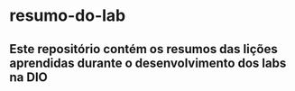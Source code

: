 # resumo-do-lab
Este repositório contém os resumos das lições aprendidas durante o desenvolvimento dos labs na DIO
----------------------------------------------------------------------------------------------------------------------------------------------------------------------------------------------
